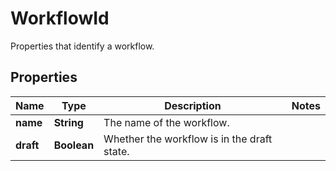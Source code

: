 

# WorkflowId

Properties that identify a workflow.
## Properties

Name | Type | Description | Notes
------------ | ------------- | ------------- | -------------
**name** | **String** | The name of the workflow. | 
**draft** | **Boolean** | Whether the workflow is in the draft state. | 



